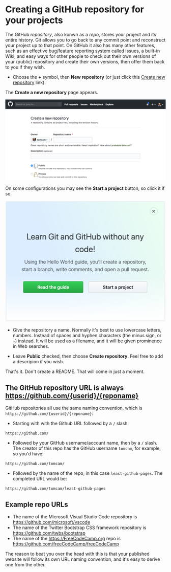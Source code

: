 # Creating a GitHub repository for your projects

The GitHub *repository*, also konwn as a *repo*, stores your project and its entire history. 
Git allows you to go back to any commit point and reconstruct your project up to that point.
On GitHub it also has many other features, such as an effective bug/feature reporting system
called Issues, a built-in Wiki, and easy ways for other people to check out their own
versions of your (public) repository and create their own versions, then offer them back
to you if they wish.

* Choose the **+** symbol, then **New repository** (or just click this [Create new repository](https://github.com/new) link).

The **Create a new repository** page appears.

![Creating a new repository](./assets/create-new-github-repository.png)

On some configurations you may see the **Start a project** button, so click it if so.

![Creating a new repository](./assets/github-start-project.png)

* Give the repository a name. Normally it's best to use lowercase letters, numbers. Instead of spaces and hyphen characters (the minus sign, or `-`) instead. It will be used as a filename, and it will be given prominence in Web searches.

* Leave **Public** checked, then choose **Create repository**. Feel free to add a descripion if you wish.

That's it. Don't create a README. That will come in just a moment.

<a id="repo-url"></a>

## The GitHub repository URL is always https://github.com/{userid}/{reponame}

GitHub repositories all use the same naming convention, which is `https://github.com/{userid}/{reponame}`:

* Starting with with the Github URL followed by a `/` slash:

```
https://github.com/
```

* Followed by your GitHub username/account name, then by a `/` slash. The creator of this repo has the GitHub username `tomcam`, for example, so you'd have:

```
https://github.com/tomcam/
```

* Followed by the name of the repo, in this case `least-github-pages`.  The completed URL would be:

```
https://github.com/tomcam/least-github-pages
```

## Example repo URLs

* The name of the Microsoft Visual Studio Code repository is https://github.com/microsoft/vscode
* The name of the Twitter Bootstrap CSS framework repository is https://github.com/twbs/bootstrap
* The name of the https://FreeCodeCamp.org repo is https://github.com/freeCodeCamp/freeCodeCamp

The reason to beat you over the head with this is that your published website will follow its own URL naming convention, and it's easy to derive one from the other.
